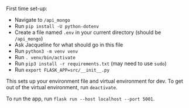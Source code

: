 First time set-up:
* Navigate to `/api_mongo`
* Run `pip install -U python-dotenv`
* Create a file named `.env` in your current directory (should be `/api_mongo`)
* Ask Jacqueline for what should go in this file
* Run `python3 -m venv venv`
* Run `. venv/bin/activate`
* Run `pip3 install -r requirements.txt` (may need to use `sudo`)
* Run `export FLASK_APP=src/__init__.py`

This sets up your environment file and virtual environment for dev.  To get out of the virtual environment, run `deactivate`.

To run the app, run `flask run --host localhost --port 5001`.